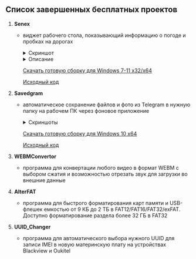 ## Список завершенных бесплатных проектов

1. **Senex**
    - виджет рабочего стола, показывающий информацию о погоде и пробках на дорогах
        <details><summary>Скриншот</summary>
            <img src="https://github.com/0xMihalich/Senex/blob/main/Senex.jpg" width="500">
        </details>
        <details><summary>Описание</summary>
            <dl>
                <dt>Приложение работает как виджет, закрытие программы и другие настройки доступны при нажатии правой кнопкой на значек в трее.</dt>
                <dt>Ограничения:</dt>
                <dd>Только русские населенные пункты, теоретически другие страны будут работать, но город отображаться не будет.</dd>
                <dd>Яндекс выдает сводку о дорожной ситуации только в некоторых городах, если ваш город не в их числе, будет выводиться сообщение "нет информации".</dd>
                <dd>Сам openweather выдает только населенный пункт, в базу собрал все города, но прицепить ко всем регионы задача не совсем простая.</dd>
            </dl>
        </details>
    
        [Скачать готовую сборку для Windows 7-11 x32/x64](https://drive.google.com/file/d/1RIPkeBIyG_7yPNlL0slLLRwTdt-hnwDs)

        [Исходный код](https://github.com/0xMihalich/Senex)

2. **Savedgram**
    - автоматическое сохранение файлов и фото из Telegram в нужную папку на рабочем ПК через фоновое приложение
        <details><summary>Скриншоты</summary>
            <img src="https://github.com/0xMihalich/my_projects_for_all/blob/main/images/savedgram/main.png" width="500">
            <img src="https://github.com/0xMihalich/my_projects_for_all/blob/main/images/savedgram/tray1.png" width="500">
            <img src="https://github.com/0xMihalich/my_projects_for_all/blob/main/images/savedgram/tray2.png" width="500">
        </details>
    
        [Скачать готовую сборку для Windows 10 x64](https://drive.google.com/file/d/1wM1NItkEjfd1CZiDQdb0kq6cyuet-Ml5)

        [Исходный код](https://github.com/0xMihalich/Savedgram)
3. **WEBMConvertor**
    - программа для конвертации любого видео в формат WEBM с выбором сжатия и возможностью отрезать звук для загрузки во внешние данные
4. **AlterFAT**
    - программа для быстрого форматирования карт памяти и USB-флешек емкостью от 9 КБ до 2 ТБ в FAT12/FAT16/FAT32/exFAT. Доступно форматирование раздела более 32 ГБ в FAT32
5. **UUID_Changer**
    - программа для автоматического выбора нужного UUID для записи IMEI в новую материнскую плату на устройствах Blackview и Oukitel
